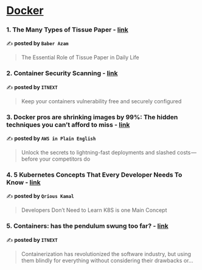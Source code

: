 
<h1><a href=https://medium.com/tag/docker/recommended target="_blank" rel="noopener noreferrer">Docker</a></h1>
<h3>1. The Many Types of Tissue Paper - <a href="https://medium.com/@King11/the-many-types-of-tissue-paper-9cfb83ce401e" target="_blank" rel="noopener noreferrer">link</a></h3>

✍️ **posted by `Baber Azam`**

<blockquote>The Essential Role of Tissue Paper in Daily Life</blockquote>

<h3>2. Container Security Scanning - <a href="https://medium.com/itnext/container-security-scanning-f16b438db58d" target="_blank" rel="noopener noreferrer">link</a></h3>

✍️ **posted by `ITNEXT`**

<blockquote>Keep your containers vulnerability free and securely configured</blockquote>

<h3>3. Docker pros are shrinking images by 99%: The hidden techniques you can’t afford to miss - <a href="https://medium.com/aws-in-plain-english/docker-pros-are-shrinking-images-by-99-the-hidden-techniques-you-cant-afford-to-miss-a70ee26b4cbf" target="_blank" rel="noopener noreferrer">link</a></h3>

✍️ **posted by `AWS in Plain English`**

<blockquote>Unlock the secrets to lightning-fast deployments and slashed costs — before your competitors do</blockquote>

<h3>4. 5 Kubernetes Concepts That Every Developer Needs To Know - <a href="https://medium.com/@kamaljp/5-kubernetes-concepts-that-every-developer-needs-to-know-23265c0e56dd" target="_blank" rel="noopener noreferrer">link</a></h3>

✍️ **posted by `Qrious Kamal`**

<blockquote>Developers Don’t Need to Learn K8S is one Main Concept</blockquote>

<h3>5. Containers: has the pendulum swung too far? - <a href="https://medium.com/itnext/containers-has-the-pendulum-swung-too-far-208ad02a6b42" target="_blank" rel="noopener noreferrer">link</a></h3>

✍️ **posted by `ITNEXT`**

<blockquote>Containerization has revolutionized the software industry, but using them blindly for everything without considering their drawbacks or…</blockquote>

